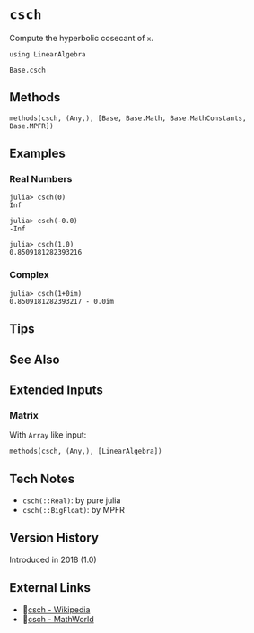 # `csch`

Compute the hyperbolic cosecant of `x`.

```@setup repl_only
using LinearAlgebra
```
```@docs
Base.csch
```


## Methods

```@repl
methods(csch, (Any,), [Base, Base.Math, Base.MathConstants, Base.MPFR])
```


## Examples

### Real Numbers
```jldoctest
julia> csch(0)
Inf

julia> csch(-0.0)
-Inf

julia> csch(1.0)
0.8509181282393216
```

### Complex
```jldoctest
julia> csch(1+0im)
0.8509181282393217 - 0.0im
```

## Tips


## See Also


## Extended Inputs

### Matrix
With `Array` like input:
```@repl repl_only
methods(csch, (Any,), [LinearAlgebra])
```


## Tech Notes

- `csch(::Real)`: by pure julia
- `csch(::BigFloat)`: by MPFR


## Version History

Introduced in 2018 (1.0)


## External Links
- 🔗[csch - Wikipedia](https://en.wikipedia.org/wiki/ )
- 🔗[csch - MathWorld](https://mathworld.wolfram.com/ )
